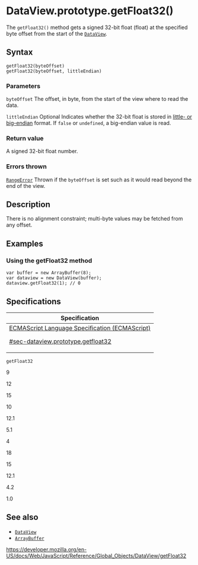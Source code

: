 # DataView.prototype.getFloat32()

The `getFloat32()` method gets a signed 32-bit float (float) at the specified byte offset from the start of the [`DataView`](../dataview).

## Syntax

    getFloat32(byteOffset)
    getFloat32(byteOffset, littleEndian)

### Parameters

`byteOffset`
The offset, in byte, from the start of the view where to read the data.

`littleEndian`
<span class="badge inline optional">Optional</span> Indicates whether the 32-bit float is stored in [little- or big-endian](https://developer.mozilla.org/en-US/docs/Glossary/Endianness) format. If `false` or `undefined`, a big-endian value is read.

### Return value

A signed 32-bit float number.

### Errors thrown

[`RangeError`](../rangeerror)
Thrown if the `byteOffset` is set such as it would read beyond the end of the view.

## Description

There is no alignment constraint; multi-byte values may be fetched from any offset.

## Examples

### Using the getFloat32 method

    var buffer = new ArrayBuffer(8);
    var dataview = new DataView(buffer);
    dataview.getFloat32(1); // 0

## Specifications

<table>
<thead>
<tr class="header">
<th>Specification</th>
</tr>
</thead>
<tbody>
<tr class="odd">
<td>
<a href="https://tc39.es/ecma262/#sec-dataview.prototype.getfloat32">ECMAScript Language Specification (ECMAScript)
<br/>

<span class="small">#sec-dataview.prototype.getfloat32</span>
</a>
</td>
</tr>
</tbody>
</table>

`getFloat32`

9

12

15

10

12.1

5.1

4

18

15

12.1

4.2

1.0

## See also

-   [`DataView`](../dataview)
-   [`ArrayBuffer`](../arraybuffer)

<a href="https://developer.mozilla.org/en-US/docs/Web/JavaScript/Reference/Global_Objects/DataView/getFloat32" class="_attribution-link">https://developer.mozilla.org/en-US/docs/Web/JavaScript/Reference/Global_Objects/DataView/getFloat32</a>

